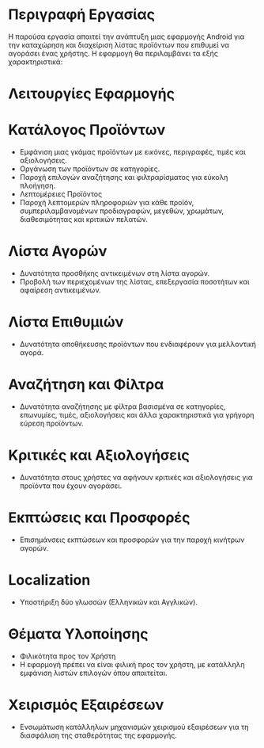 # Περιγραφή Εργασίας

Η παρούσα εργασία απαιτεί την ανάπτυξη μιας εφαρμογής Android για την καταχώρηση και διαχείριση λίστας προϊόντων που επιθυμεί να αγοράσει ένας χρήστης. Η εφαρμογή θα περιλαμβάνει τα εξής χαρακτηριστικά:

# Λειτουργίες Εφαρμογής

# Κατάλογος Προϊόντων

- Εμφάνιση μιας γκάμας προϊόντων με εικόνες, περιγραφές, τιμές και αξιολογήσεις.
- Οργάνωση των προϊόντων σε κατηγορίες.
- Παροχή επιλογών αναζήτησης και φιλτραρίσματος για εύκολη πλοήγηση.
- Λεπτομέρειες Προϊόντος
- Παροχή λεπτομερών πληροφοριών για κάθε προϊόν, συμπεριλαμβανομένων προδιαγραφών, μεγεθών, χρωμάτων, διαθεσιμότητας και κριτικών πελατών.

# Λίστα Αγορών

- Δυνατότητα προσθήκης αντικειμένων στη λίστα αγορών.
- Προβολή των περιεχομένων της λίστας, επεξεργασία ποσοτήτων και αφαίρεση αντικειμένων.

# Λίστα Επιθυμιών

- Δυνατότητα αποθήκευσης προϊόντων που ενδιαφέρουν για μελλοντική αγορά.

# Αναζήτηση και Φίλτρα

- Δυνατότητα αναζήτησης με φίλτρα βασισμένα σε κατηγορίες, επωνυμίες, τιμές, αξιολογήσεις και άλλα χαρακτηριστικά για γρήγορη εύρεση προϊόντων.

# Κριτικές και Αξιολογήσεις

- Δυνατότητα στους χρήστες να αφήνουν κριτικές και αξιολογήσεις για προϊόντα που έχουν αγοράσει.

# Εκπτώσεις και Προσφορές

- Επισημάνσεις εκπτώσεων και προσφορών για την παροχή κινήτρων αγορών.

# Localization
- Υποστήριξη δύο γλωσσών (Ελληνικών και Αγγλικών).

# Θέματα Υλοποίησης
- Φιλικότητα προς τον Χρήστη
- Η εφαρμογή πρέπει να είναι φιλική προς τον χρήστη, με κατάλληλη εμφάνιση λιστών επιλογών όπου απαιτείται.

#  Χειρισμός Εξαιρέσεων

- Ενσωμάτωση κατάλληλων μηχανισμών χειρισμού εξαιρέσεων για τη διασφάλιση της σταθερότητας της εφαρμογής.
